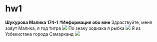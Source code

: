 # hw1
**Шукурова Малика 174-1**
#**Информация обо мне**
Здраствуйте, меня зовут Малика, я год тигра ![](https://s1.1zoom.ru/big0/729/Tigers_Painting_Art_Head_White_Glance_533926_1280x954.jpg)
По знаку зодиака я рыбка ![](https://www.1zoom.ru/%D0%96%D0%B8%D0%B2%D0%BE%D1%82%D0%BD%D1%8B%D0%B5/%D0%BE%D0%B1%D0%BE%D0%B8/500684/z5836/) 
Я из Узбекистана города Самарканд ![](https://www.youtube.com/watch?v=o5co6Rc3THY.jpg)


